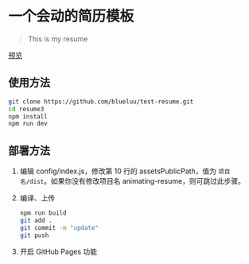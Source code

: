 # 一个会动的简历模板

> This is my resume

[预览](https://jirengu-inc.github.io/animating-resume/dist/)

## 使用方法

``` bash
git clone https://github.com/blueluu/test-resume.git
cd resume3
npm install
npm run dev
```

## 部署方法


1. 编辑 config/index.js，修改第 10 行的 assetsPublicPath，值为 `项目名/dist`。如果你没有修改项目名 animating-resume，则可跳过此步骤。

2. 编译、上传
    ``` bash
    npm run build
    git add .
    git commit -m "update"
    git push
    ```

3. 开启 GitHub Pages 功能

